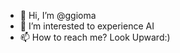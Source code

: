 - 👋 Hi, I’m @ggioma
- 👀 I’m interested to experience AI 
- 📫 How to reach me? Look Upward:)

<!---
ggioma/ggioma is a ✨ special ✨ repository because its `README.md` (this file) appears on your GitHub profile.
You can click the Preview link to take a look at your changes.
--->
